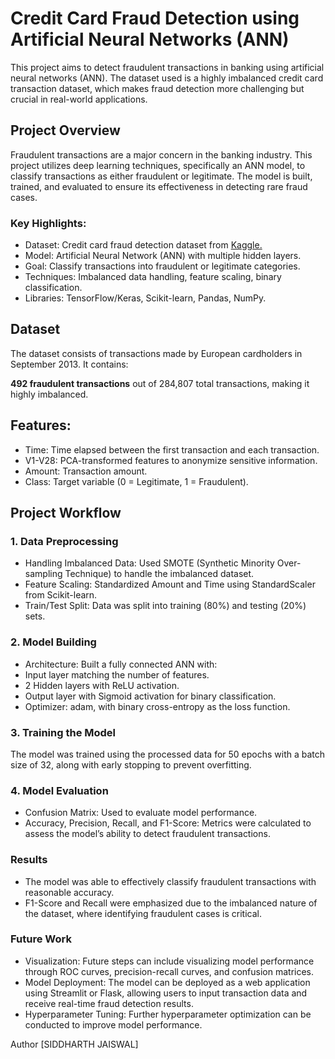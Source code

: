# Credit Card Fraud Detection using Artificial Neural Networks (ANN)
This project aims to detect fraudulent transactions in banking using artificial neural networks (ANN). The dataset used is a highly imbalanced credit card transaction dataset, which makes fraud detection more challenging but crucial in real-world applications.

## Project Overview
Fraudulent transactions are a major concern in the banking industry. This project utilizes deep learning techniques, specifically an ANN model, to classify transactions as either fraudulent or legitimate. The model is built, trained, and evaluated to ensure its effectiveness in detecting rare fraud cases.

### Key Highlights:
+ Dataset: Credit card fraud detection dataset from [Kaggle.](https://www.kaggle.com/datasets/gungunshukla15/credit-card-fraud-detection)
+ Model: Artificial Neural Network (ANN) with multiple hidden layers.
+ Goal: Classify transactions into fraudulent or legitimate categories.
+ Techniques: Imbalanced data handling, feature scaling, binary classification.
+ Libraries: TensorFlow/Keras, Scikit-learn, Pandas, NumPy.

## Dataset
The dataset consists of transactions made by European cardholders in September 2013. It contains:

**492 fraudulent transactions** out of 284,807 total transactions, making it highly imbalanced.

## Features:
+ Time: Time elapsed between the first transaction and each transaction.
+ V1-V28: PCA-transformed features to anonymize sensitive information.
+ Amount: Transaction amount.
+ Class: Target variable (0 = Legitimate, 1 = Fraudulent).

## Project Workflow
### 1. Data Preprocessing
+ Handling Imbalanced Data: Used SMOTE (Synthetic Minority Over-sampling Technique) to handle the imbalanced dataset.
+ Feature Scaling: Standardized Amount and Time using StandardScaler from Scikit-learn.
+ Train/Test Split: Data was split into training (80%) and testing (20%) sets.

### 2. Model Building
+ Architecture: Built a fully connected ANN with:
+ Input layer matching the number of features.
+ 2 Hidden layers with ReLU activation.
+ Output layer with Sigmoid activation for binary classification.
+ Optimizer: adam, with binary cross-entropy as the loss function.

### 3. Training the Model
The model was trained using the processed data for 50 epochs with a batch size of 32, along with early stopping to prevent overfitting.

### 4. Model Evaluation
+ Confusion Matrix: Used to evaluate model performance.
+ Accuracy, Precision, Recall, and F1-Score: Metrics were calculated to assess the model’s ability to detect fraudulent transactions.

### Results
+ The model was able to effectively classify fraudulent transactions with reasonable accuracy.
+ F1-Score and Recall were emphasized due to the imbalanced nature of the dataset, where identifying fraudulent cases is critical.

### Future Work
+ Visualization: Future steps can include visualizing model performance through ROC curves, precision-recall curves, and confusion matrices.
+ Model Deployment: The model can be deployed as a web application using Streamlit or Flask, allowing users to input transaction data and receive real-time fraud detection results.
+ Hyperparameter Tuning: Further hyperparameter optimization can be conducted to improve model performance.

Author
[SIDDHARTH JAISWAL]
